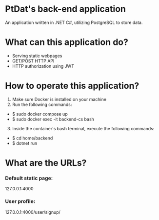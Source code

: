 # PtDat's back-end application
An application written in .NET C#, utilizing PostgreSQL to store data.

# What can this application do?
- Serving static webpages
- GET/POST HTTP API
- HTTP authorization using JWT

# How to operate this application?
1. Make sure Docker is installed on your machine
2. Run the following commands:
- $ sudo docker compose up
- $ sudo docker exec -it backend-cs bash
3. Inside the container's bash terminal, execute the following commands:
- $ cd home/backend
- $ dotnet run

# What are the URLs?
### Default static page:
127.0.0.1:4000
### User profile:
127.0.0.1:4000/user/signup/